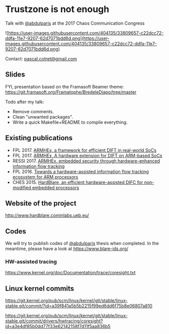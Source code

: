 # Trustzone is not enough
Talk with [@abdulparis](https://github.com/abdulparis) at the 2017 Chaos Communication Congress

![https://user-images.githubusercontent.com/404135/33809657-c22dcc72-ddfa-11e7-9207-62d7071bdd6d.png](https://user-images.githubusercontent.com/404135/33809657-c22dcc72-ddfa-11e7-9207-62d7071bdd6d.png)

Contact: pascal.cotret@gmail.com

## Slides
FYI, presentation based on the Framasoft Beamer theme: https://git.framasoft.org/Framatophe/BredeleDiapo/tree/master

Todo after my talk:
- Remove comments.
- Clean "unwanted packages".
- Write a quick Makefile+README to compile everything.

## Existing publications
- FPL 2017. [ARMHEx, a framework for efficient DIFT in real-world SoCs](https://hal.archives-ouvertes.fr/hal-01558475/document)  
- FPL 2017. [ARMHEx, A hardware extension for DIFT on ARM-based SoCs](https://hal.archives-ouvertes.fr/hal-01558473/document)
- RESSI 2017. [ARMHEx, embedded security through hardware-enhanced information flow tracking](https://hal.archives-ouvertes.fr/hal-01558155/document)
- FPL 2016. [Towards a hardware-assisted information flow tracking ecosystem for ARM processors](https://hal.archives-ouvertes.fr/hal-01337579/document)
- CHES 2015. [HardBlare, an efficient hardware-assisted DIFC for non-modified embedded processors](https://pascalcotret.files.wordpress.com/2016/01/2015ches_poster.pdf)

## Website of the project
http://www.hardblare.cominlabs.ueb.eu/

## Codes 
We will try to publish codes of [@abdulparis](https://github.com/abdulparis) thesis when completed.
In the meantime, please have a look at https://www.blare-ids.org/
### HW-assisted tracing
https://www.kernel.org/doc/Documentation/trace/coresight.txt
## Linux kernel commits
https://git.kernel.org/pub/scm/linux/kernel/git/stable/linux-stable.git/commit/?id=a39f841a5b5b2215f99ed6dd6f75b8e06807a810

https://git.kernel.org/pub/scm/linux/kernel/git/stable/linux-stable.git/commit/drivers/hwtracing/coresight?id=a3e4df85b0dd77f33e62142158f7d11f5aa836b5
